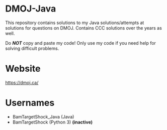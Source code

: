 # DMOJ-Java
This repository contains solutions to my Java solutions/attempts at solutions for questions on DMOJ. Contains CCC solutions over the years as well.

Do ***NOT*** copy and paste my code! Only use my code if you need help for solving difficult problems.

# Website
https://dmoj.ca/

# Usernames
 - BamTargetShock_Java (Java)
 - BamTargetShock (Python 3) **(inactive)**
